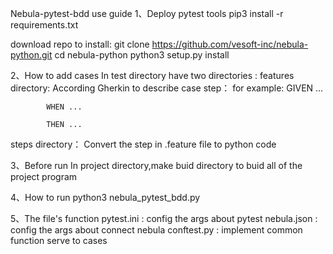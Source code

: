 Nebula-pytest-bdd use guide
1、Deploy pytest tools
pip3 install -r requirements.txt

download repo to install:
git clone https://github.com/vesoft-inc/nebula-python.git
cd  nebula-python
python3 setup.py install

2、How to add cases
In test directory have two directories :
features directory:
    According Gherkin to describe case step：
        for example:
            GIVEN ...

            WHEN ...

            THEN ...

steps directory：
    Convert the step in .feature file to python code

3、Before run
   In project directory,make buid directory to buid all of the project program  


4、How to run 
   python3 nebula_pytest_bdd.py

5、The file's function
   pytest.ini : config the args about pytest
   nebula.json : config the args about connect nebula
   conftest.py : implement common function serve to cases

